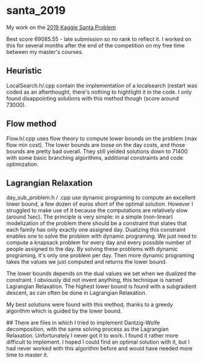 # santa_2019
My work on the [2019 Kaggle Santa Problem](https://www.kaggle.com/c/santa-workshop-tour-2019/overview/description) 

Best score 69085.55 - late submission so no rank to reflect it. I worked on this for several months after the end of the competition on my free time between my master's courses.

## Heuristic

LocalSearch.h/.cpp contain the implementation of a localsearch (restart was coded as an afterthought, there's nothing to hightlight it in the code. I only found disappointing solutions with this method though (score around 73000).

## Flow method

Flow.h/.cpp uses flow theory to compute lower bounds on the problem (max flow min cost). The lower bounds are loose on the day costs, and those bounds are pretty bad overall. They still yielded solutions down to 71400 with some basic branching algorithms, additional constraints and code optimization.

## Lagrangian Relaxation

day_sub_problem.h / .cpp use dynamic programing to compute an excellent lower bound, a few dozen of euros short of the optimal solution. However I struggled to make use of it because the computations are relatively slow (around 1sec). The principle is very simple: in a simple (non-linear) modelization of the problem there should be a constraint that states that each family has only exactly one assigned day. Dualizing this constraint enables one to solve the problem with dynamic programing. We just need to compute a knapsack problem for every day and every possible number of people assigned to the day. By solving these problems with dynamic programing, it's only one problem per day. Then more dynamic programing takes the values we just computed and returns the lower bound. 

The lower bounds depends on the dual values we set when we dualized the constraint. I obviously did not invent anything, this technique is named Lagrangian Relaxation. The highest lower bound is found with a subgradient descent, as can often be done in Lagrangian Relaxation.

My best solutions were found with this method, thanks to a greedy algorithm which is guided by the lower bound.

## There are files in which I tried to implement Dantzig-Wolfe decomposition, with the same solving process as the Lagrangian Relaxation. Unfortunately I never got it to work. I found it rather more difficult to implement. I hoped I could find an optimal solution with it, but I had never worked with this algorithm before and would have needed more time to master it.
